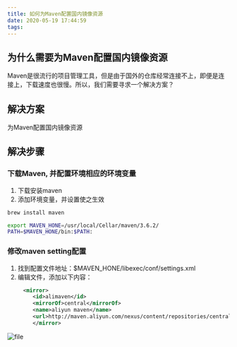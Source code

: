 ```yaml
---
title: 如何为Maven配置国内镜像资源
date: 2020-05-19 17:44:59
tags: 
---
```


## 为什么需要为Maven配置国内镜像资源

Maven是很流行的项目管理工具，但是由于国外的仓库经常连接不上，即便是连接上，下载速度也很慢。所以，我们需要寻求一个解决方案？

## 解决方案

为Maven配置国内镜像资源

<!-- more -->

## 解决步骤

### 下载Maven, 并配置环境相应的环境变量

1. 下载安装maven
2. 添加环境变量，并设置使之生效

``` java
brew install maven
```

```sh
export MAVEN_HONE=/usr/local/Cellar/maven/3.6.2/
PATH=$MAVEN_HONE/bin:$PATH:
```

### 修改maven setting配置

1. 找到配置文件地址：$MAVEN_HONE/libexec/conf/settings.xml
2. 编辑文件，添加以下内容：

```xml
     <mirror>
        <id>alimaven</id>
        <mirrorOf>central</mirrorOf>
        <name>aliyun maven</name>
        <url>http://maven.aliyun.com/nexus/content/repositories/central/</url>
        </mirror>
```

![file](http://graph.baidu.com/resource/222f02fd6561b69f87ee901589881351.png)
